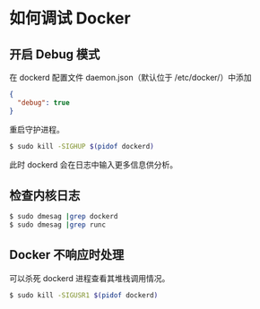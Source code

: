 # 如何调试 Docker

## 开启 Debug 模式

在 dockerd 配置文件 daemon.json（默认位于 /etc/docker/）中添加

```json
{
  "debug": true
}
```

重启守护进程。

```bash
$ sudo kill -SIGHUP $(pidof dockerd)
```

此时 dockerd 会在日志中输入更多信息供分析。

## 检查内核日志

```bash
$ sudo dmesag |grep dockerd
$ sudo dmesag |grep runc
```

## Docker 不响应时处理

可以杀死 dockerd 进程查看其堆栈调用情况。

```bash
$ sudo kill -SIGUSR1 $(pidof dockerd)
```
